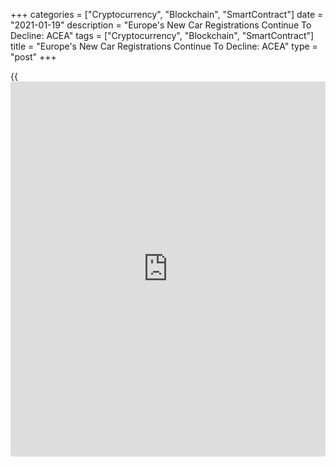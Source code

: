 +++
categories = ["Cryptocurrency", "Blockchain", "SmartContract"]
date = "2021-01-19"
description = "Europe's New Car Registrations Continue To Decline: ACEA"
tags = ["Cryptocurrency", "Blockchain", "SmartContract"]
title = "Europe's New Car Registrations Continue To Decline: ACEA"
type = "post"
+++

{{<iframe id="large-banner" src="https://www.bounty.group/#slide=8.0" width="100%" height="600" scrolling="no" style="border: 0px solid rgb(216, 221, 230); border-radius: 3px;">}}

Europe's new car registrations continued to fall in December, data
published by the European Automobile Manufacturers' Association, or
ACEA, showed on Tuesday.

Car registrations were down 3.3 percent on a yearly basis, but slower
than the 12 percent fall logged in November.

Data showed that the four largest EU [markets][1] reported very
different results. Sales in Italy declined 14.9 percent and that in
France slid 11.8 percent. Meanwhile, Germany registered a robust growth
of 9.9 percent and Spain's sales remained stable.

In the whole year of 2020, the market recorded its biggest yearly drop
in demand since records began.

EU passenger car market contracted 23.7 percent to 9.9 million units as
a direct result of the Covid-19 pandemic. All 27 EU markets recorded
double-digit declines throughout 2020.

For comments and feedback [contact](https://www.playgroundfx.com/contact/): editorial@rtt[news](https://www.letsplayfx.com/blog/forex-news-website/).com

[Economic News][2]

 **What parts of the world are seeing the best (and worst) economic
performances lately? Click[here][3] to check out our [Econ Scorecard][3]
and find out! See up-to-the-moment [ranking](https://www.playgroundfx.com/blog/crypto-exchange-ranking/)s for the best and worst
performers in [GDP][4], [unemployment rate][5], [inflation][6] and much
more.**

   1. www.rtt[news](https://www.letsplayfx.com/blog/forex-news-website/).com/Content/Markets.aspx
   2. www.rtt[news](https://www.letsplayfx.com/blog/forex-news-website/).com/Content/EconomicNews.aspx
   3. www.rtt[news](https://www.letsplayfx.com/blog/forex-news-website/).com/economic-scorecard/world-rank/retail-sales/highest-performance.aspx
   4. www.rtt[news](https://www.letsplayfx.com/blog/forex-news-website/).com/economic-scorecard/world-rank/GDP/highest-performance.aspx
   5. www.rtt[news](https://www.letsplayfx.com/blog/forex-news-website/).com/economic-scorecard/world-rank/unemployment-rate/lowest-performance.aspx
   6. www.rtt[news](https://www.letsplayfx.com/blog/forex-news-website/).com/economic-scorecard/world-rank/CPI/highest-performance.aspx